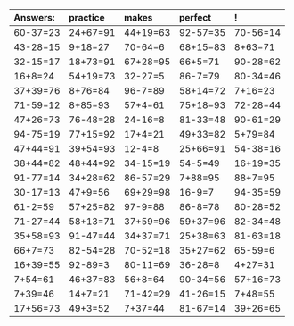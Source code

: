 | Answers: | practice | makes | perfect | ! |
| :--- | :--- | :--- | :--- | :--- |
| 60-37=23 | 24+67=91 | 44+19=63 | 92-57=35 | 70-56=14 | 
| 43-28=15 | 9+18=27 | 70-64=6 | 68+15=83 | 8+63=71 | 
| 32-15=17 | 18+73=91 | 67+28=95 | 66+5=71 | 90-28=62 | 
| 16+8=24 | 54+19=73 | 32-27=5 | 86-7=79 | 80-34=46 | 
| 37+39=76 | 8+76=84 | 96-7=89 | 58+14=72 | 7+16=23 | 
| 71-59=12 | 8+85=93 | 57+4=61 | 75+18=93 | 72-28=44 | 
| 47+26=73 | 76-48=28 | 24-16=8 | 81-33=48 | 90-61=29 | 
| 94-75=19 | 77+15=92 | 17+4=21 | 49+33=82 | 5+79=84 | 
| 47+44=91 | 39+54=93 | 12-4=8 | 25+66=91 | 54-38=16 | 
| 38+44=82 | 48+44=92 | 34-15=19 | 54-5=49 | 16+19=35 | 
| 91-77=14 | 34+28=62 | 86-57=29 | 7+88=95 | 88+7=95 | 
| 30-17=13 | 47+9=56 | 69+29=98 | 16-9=7 | 94-35=59 | 
| 61-2=59 | 57+25=82 | 97-9=88 | 86-8=78 | 80-28=52 | 
| 71-27=44 | 58+13=71 | 37+59=96 | 59+37=96 | 82-34=48 | 
| 35+58=93 | 91-47=44 | 34+37=71 | 25+38=63 | 81-63=18 | 
| 66+7=73 | 82-54=28 | 70-52=18 | 35+27=62 | 65-59=6 | 
| 16+39=55 | 92-89=3 | 80-11=69 | 36-28=8 | 4+27=31 | 
| 7+54=61 | 46+37=83 | 56+8=64 | 90-34=56 | 57+16=73 | 
| 7+39=46 | 14+7=21 | 71-42=29 | 41-26=15 | 7+48=55 | 
| 17+56=73 | 49+3=52 | 7+37=44 | 81-67=14 | 39+26=65 | 
